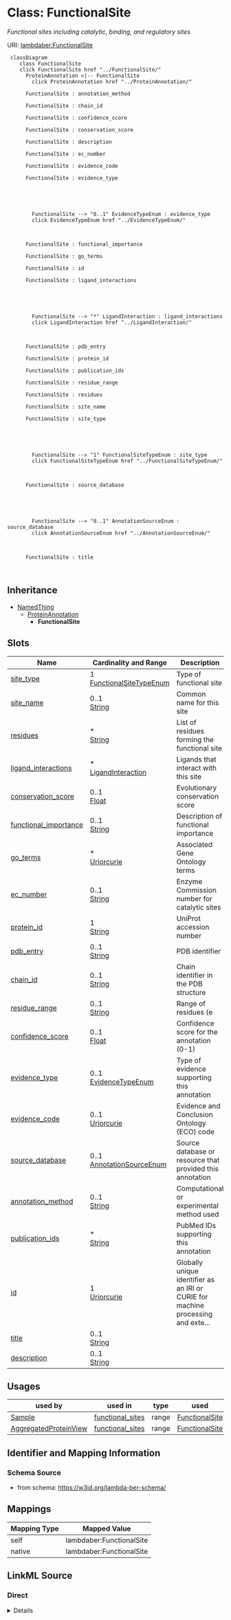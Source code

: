 

# Class: FunctionalSite 


_Functional sites including catalytic, binding, and regulatory sites_





URI: [lambdaber:FunctionalSite](https://w3id.org/lambda-ber-schema/FunctionalSite)





```mermaid
 classDiagram
    class FunctionalSite
    click FunctionalSite href "../FunctionalSite/"
      ProteinAnnotation <|-- FunctionalSite
        click ProteinAnnotation href "../ProteinAnnotation/"
      
      FunctionalSite : annotation_method
        
      FunctionalSite : chain_id
        
      FunctionalSite : confidence_score
        
      FunctionalSite : conservation_score
        
      FunctionalSite : description
        
      FunctionalSite : ec_number
        
      FunctionalSite : evidence_code
        
      FunctionalSite : evidence_type
        
          
    
        
        
        FunctionalSite --> "0..1" EvidenceTypeEnum : evidence_type
        click EvidenceTypeEnum href "../EvidenceTypeEnum/"
    

        
      FunctionalSite : functional_importance
        
      FunctionalSite : go_terms
        
      FunctionalSite : id
        
      FunctionalSite : ligand_interactions
        
          
    
        
        
        FunctionalSite --> "*" LigandInteraction : ligand_interactions
        click LigandInteraction href "../LigandInteraction/"
    

        
      FunctionalSite : pdb_entry
        
      FunctionalSite : protein_id
        
      FunctionalSite : publication_ids
        
      FunctionalSite : residue_range
        
      FunctionalSite : residues
        
      FunctionalSite : site_name
        
      FunctionalSite : site_type
        
          
    
        
        
        FunctionalSite --> "1" FunctionalSiteTypeEnum : site_type
        click FunctionalSiteTypeEnum href "../FunctionalSiteTypeEnum/"
    

        
      FunctionalSite : source_database
        
          
    
        
        
        FunctionalSite --> "0..1" AnnotationSourceEnum : source_database
        click AnnotationSourceEnum href "../AnnotationSourceEnum/"
    

        
      FunctionalSite : title
        
      
```





## Inheritance
* [NamedThing](NamedThing.md)
    * [ProteinAnnotation](ProteinAnnotation.md)
        * **FunctionalSite**



## Slots

| Name | Cardinality and Range | Description | Inheritance |
| ---  | --- | --- | --- |
| [site_type](site_type.md) | 1 <br/> [FunctionalSiteTypeEnum](FunctionalSiteTypeEnum.md) | Type of functional site | direct |
| [site_name](site_name.md) | 0..1 <br/> [String](String.md) | Common name for this site | direct |
| [residues](residues.md) | * <br/> [String](String.md) | List of residues forming the functional site | direct |
| [ligand_interactions](ligand_interactions.md) | * <br/> [LigandInteraction](LigandInteraction.md) | Ligands that interact with this site | direct |
| [conservation_score](conservation_score.md) | 0..1 <br/> [Float](Float.md) | Evolutionary conservation score | direct |
| [functional_importance](functional_importance.md) | 0..1 <br/> [String](String.md) | Description of functional importance | direct |
| [go_terms](go_terms.md) | * <br/> [Uriorcurie](Uriorcurie.md) | Associated Gene Ontology terms | direct |
| [ec_number](ec_number.md) | 0..1 <br/> [String](String.md) | Enzyme Commission number for catalytic sites | direct |
| [protein_id](protein_id.md) | 1 <br/> [String](String.md) | UniProt accession number | [ProteinAnnotation](ProteinAnnotation.md) |
| [pdb_entry](pdb_entry.md) | 0..1 <br/> [String](String.md) | PDB identifier | [ProteinAnnotation](ProteinAnnotation.md) |
| [chain_id](chain_id.md) | 0..1 <br/> [String](String.md) | Chain identifier in the PDB structure | [ProteinAnnotation](ProteinAnnotation.md) |
| [residue_range](residue_range.md) | 0..1 <br/> [String](String.md) | Range of residues (e | [ProteinAnnotation](ProteinAnnotation.md) |
| [confidence_score](confidence_score.md) | 0..1 <br/> [Float](Float.md) | Confidence score for the annotation (0-1) | [ProteinAnnotation](ProteinAnnotation.md) |
| [evidence_type](evidence_type.md) | 0..1 <br/> [EvidenceTypeEnum](EvidenceTypeEnum.md) | Type of evidence supporting this annotation | [ProteinAnnotation](ProteinAnnotation.md) |
| [evidence_code](evidence_code.md) | 0..1 <br/> [Uriorcurie](Uriorcurie.md) | Evidence and Conclusion Ontology (ECO) code | [ProteinAnnotation](ProteinAnnotation.md) |
| [source_database](source_database.md) | 0..1 <br/> [AnnotationSourceEnum](AnnotationSourceEnum.md) | Source database or resource that provided this annotation | [ProteinAnnotation](ProteinAnnotation.md) |
| [annotation_method](annotation_method.md) | 0..1 <br/> [String](String.md) | Computational or experimental method used | [ProteinAnnotation](ProteinAnnotation.md) |
| [publication_ids](publication_ids.md) | * <br/> [String](String.md) | PubMed IDs supporting this annotation | [ProteinAnnotation](ProteinAnnotation.md) |
| [id](id.md) | 1 <br/> [Uriorcurie](Uriorcurie.md) | Globally unique identifier as an IRI or CURIE for machine processing and exte... | [NamedThing](NamedThing.md) |
| [title](title.md) | 0..1 <br/> [String](String.md) |  | [NamedThing](NamedThing.md) |
| [description](description.md) | 0..1 <br/> [String](String.md) |  | [NamedThing](NamedThing.md) |





## Usages

| used by | used in | type | used |
| ---  | --- | --- | --- |
| [Sample](Sample.md) | [functional_sites](functional_sites.md) | range | [FunctionalSite](FunctionalSite.md) |
| [AggregatedProteinView](AggregatedProteinView.md) | [functional_sites](functional_sites.md) | range | [FunctionalSite](FunctionalSite.md) |







## Identifier and Mapping Information






### Schema Source


* from schema: https://w3id.org/lambda-ber-schema/




## Mappings

| Mapping Type | Mapped Value |
| ---  | ---  |
| self | lambdaber:FunctionalSite |
| native | lambdaber:FunctionalSite |






## LinkML Source

<!-- TODO: investigate https://stackoverflow.com/questions/37606292/how-to-create-tabbed-code-blocks-in-mkdocs-or-sphinx -->

### Direct

<details>
```yaml
name: FunctionalSite
description: Functional sites including catalytic, binding, and regulatory sites
from_schema: https://w3id.org/lambda-ber-schema/
is_a: ProteinAnnotation
attributes:
  site_type:
    name: site_type
    description: Type of functional site
    from_schema: https://w3id.org/lambda-ber-schema/functional_annotation
    rank: 1000
    domain_of:
    - FunctionalSite
    range: FunctionalSiteTypeEnum
    required: true
  site_name:
    name: site_name
    description: Common name for this site
    from_schema: https://w3id.org/lambda-ber-schema/functional_annotation
    rank: 1000
    domain_of:
    - FunctionalSite
  residues:
    name: residues
    description: List of residues forming the functional site
    from_schema: https://w3id.org/lambda-ber-schema/functional_annotation
    rank: 1000
    domain_of:
    - FunctionalSite
    multivalued: true
  ligand_interactions:
    name: ligand_interactions
    description: Ligands that interact with this site
    from_schema: https://w3id.org/lambda-ber-schema/functional_annotation
    domain_of:
    - Sample
    - FunctionalSite
    - AggregatedProteinView
    range: LigandInteraction
    multivalued: true
    inlined: true
    inlined_as_list: true
  conservation_score:
    name: conservation_score
    description: Evolutionary conservation score
    from_schema: https://w3id.org/lambda-ber-schema/functional_annotation
    rank: 1000
    domain_of:
    - FunctionalSite
    - EvolutionaryConservation
    range: float
    minimum_value: 0
    maximum_value: 1
  functional_importance:
    name: functional_importance
    description: Description of functional importance
    from_schema: https://w3id.org/lambda-ber-schema/functional_annotation
    rank: 1000
    domain_of:
    - FunctionalSite
  go_terms:
    name: go_terms
    description: Associated Gene Ontology terms
    from_schema: https://w3id.org/lambda-ber-schema/functional_annotation
    rank: 1000
    domain_of:
    - FunctionalSite
    range: uriorcurie
    multivalued: true
  ec_number:
    name: ec_number
    description: Enzyme Commission number for catalytic sites
    from_schema: https://w3id.org/lambda-ber-schema/functional_annotation
    rank: 1000
    domain_of:
    - FunctionalSite
    pattern: ^[0-9]+\.[0-9]+\.[0-9]+\.[0-9]+$

```
</details>

### Induced

<details>
```yaml
name: FunctionalSite
description: Functional sites including catalytic, binding, and regulatory sites
from_schema: https://w3id.org/lambda-ber-schema/
is_a: ProteinAnnotation
attributes:
  site_type:
    name: site_type
    description: Type of functional site
    from_schema: https://w3id.org/lambda-ber-schema/functional_annotation
    rank: 1000
    alias: site_type
    owner: FunctionalSite
    domain_of:
    - FunctionalSite
    range: FunctionalSiteTypeEnum
    required: true
  site_name:
    name: site_name
    description: Common name for this site
    from_schema: https://w3id.org/lambda-ber-schema/functional_annotation
    rank: 1000
    alias: site_name
    owner: FunctionalSite
    domain_of:
    - FunctionalSite
    range: string
  residues:
    name: residues
    description: List of residues forming the functional site
    from_schema: https://w3id.org/lambda-ber-schema/functional_annotation
    rank: 1000
    alias: residues
    owner: FunctionalSite
    domain_of:
    - FunctionalSite
    range: string
    multivalued: true
  ligand_interactions:
    name: ligand_interactions
    description: Ligands that interact with this site
    from_schema: https://w3id.org/lambda-ber-schema/functional_annotation
    alias: ligand_interactions
    owner: FunctionalSite
    domain_of:
    - Sample
    - FunctionalSite
    - AggregatedProteinView
    range: LigandInteraction
    multivalued: true
    inlined: true
    inlined_as_list: true
  conservation_score:
    name: conservation_score
    description: Evolutionary conservation score
    from_schema: https://w3id.org/lambda-ber-schema/functional_annotation
    rank: 1000
    alias: conservation_score
    owner: FunctionalSite
    domain_of:
    - FunctionalSite
    - EvolutionaryConservation
    range: float
    minimum_value: 0
    maximum_value: 1
  functional_importance:
    name: functional_importance
    description: Description of functional importance
    from_schema: https://w3id.org/lambda-ber-schema/functional_annotation
    rank: 1000
    alias: functional_importance
    owner: FunctionalSite
    domain_of:
    - FunctionalSite
    range: string
  go_terms:
    name: go_terms
    description: Associated Gene Ontology terms
    from_schema: https://w3id.org/lambda-ber-schema/functional_annotation
    rank: 1000
    alias: go_terms
    owner: FunctionalSite
    domain_of:
    - FunctionalSite
    range: uriorcurie
    multivalued: true
  ec_number:
    name: ec_number
    description: Enzyme Commission number for catalytic sites
    from_schema: https://w3id.org/lambda-ber-schema/functional_annotation
    rank: 1000
    alias: ec_number
    owner: FunctionalSite
    domain_of:
    - FunctionalSite
    range: string
    pattern: ^[0-9]+\.[0-9]+\.[0-9]+\.[0-9]+$
  protein_id:
    name: protein_id
    description: UniProt accession number
    from_schema: https://w3id.org/lambda-ber-schema/functional_annotation
    rank: 1000
    alias: protein_id
    owner: FunctionalSite
    domain_of:
    - ProteinAnnotation
    - ConformationalEnsemble
    range: string
    required: true
    pattern: ^[A-Z][0-9][A-Z0-9]{3}[0-9]|[A-Z][0-9][A-Z0-9]{3}[0-9]-[0-9]+$
  pdb_entry:
    name: pdb_entry
    description: PDB identifier
    from_schema: https://w3id.org/lambda-ber-schema/functional_annotation
    rank: 1000
    alias: pdb_entry
    owner: FunctionalSite
    domain_of:
    - ProteinAnnotation
    range: string
    pattern: ^[0-9][A-Za-z0-9]{3}$
  chain_id:
    name: chain_id
    description: Chain identifier in the PDB structure
    from_schema: https://w3id.org/lambda-ber-schema/functional_annotation
    rank: 1000
    alias: chain_id
    owner: FunctionalSite
    domain_of:
    - ProteinAnnotation
    range: string
    pattern: ^[A-Za-z0-9]+$
  residue_range:
    name: residue_range
    description: Range of residues (e.g., '1-100', '25,27,30-35')
    from_schema: https://w3id.org/lambda-ber-schema/functional_annotation
    rank: 1000
    alias: residue_range
    owner: FunctionalSite
    domain_of:
    - ProteinAnnotation
    range: string
  confidence_score:
    name: confidence_score
    description: Confidence score for the annotation (0-1)
    from_schema: https://w3id.org/lambda-ber-schema/functional_annotation
    rank: 1000
    alias: confidence_score
    owner: FunctionalSite
    domain_of:
    - ProteinAnnotation
    range: float
    minimum_value: 0
    maximum_value: 1
  evidence_type:
    name: evidence_type
    description: Type of evidence supporting this annotation
    from_schema: https://w3id.org/lambda-ber-schema/functional_annotation
    rank: 1000
    alias: evidence_type
    owner: FunctionalSite
    domain_of:
    - ProteinAnnotation
    range: EvidenceTypeEnum
  evidence_code:
    name: evidence_code
    description: Evidence and Conclusion Ontology (ECO) code
    from_schema: https://w3id.org/lambda-ber-schema/functional_annotation
    rank: 1000
    alias: evidence_code
    owner: FunctionalSite
    domain_of:
    - ProteinAnnotation
    range: uriorcurie
  source_database:
    name: source_database
    description: Source database or resource that provided this annotation
    from_schema: https://w3id.org/lambda-ber-schema/functional_annotation
    rank: 1000
    alias: source_database
    owner: FunctionalSite
    domain_of:
    - ProteinAnnotation
    range: AnnotationSourceEnum
  annotation_method:
    name: annotation_method
    description: Computational or experimental method used
    from_schema: https://w3id.org/lambda-ber-schema/functional_annotation
    rank: 1000
    alias: annotation_method
    owner: FunctionalSite
    domain_of:
    - ProteinAnnotation
    range: string
  publication_ids:
    name: publication_ids
    description: PubMed IDs supporting this annotation
    from_schema: https://w3id.org/lambda-ber-schema/functional_annotation
    rank: 1000
    alias: publication_ids
    owner: FunctionalSite
    domain_of:
    - ProteinAnnotation
    range: string
    multivalued: true
    pattern: ^PMID:[0-9]+$
  id:
    name: id
    description: Globally unique identifier as an IRI or CURIE for machine processing
      and external references. Used for linking data across systems and semantic web
      integration.
    from_schema: https://w3id.org/lambda-ber-schema/
    rank: 1000
    identifier: true
    alias: id
    owner: FunctionalSite
    domain_of:
    - NamedThing
    range: uriorcurie
    required: true
  title:
    name: title
    from_schema: https://w3id.org/lambda-ber-schema/
    rank: 1000
    slot_uri: dcterms:title
    alias: title
    owner: FunctionalSite
    domain_of:
    - NamedThing
    range: string
  description:
    name: description
    from_schema: https://w3id.org/lambda-ber-schema/
    rank: 1000
    alias: description
    owner: FunctionalSite
    domain_of:
    - NamedThing
    - AttributeGroup
    range: string

```
</details>